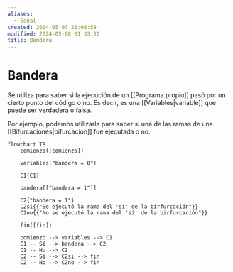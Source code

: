 ```yaml
---
aliases:
  - Señal
created: 2024-05-07 21:08:58
modified: 2024-05-08 01:33:30
title: Bandera
---
```


# Bandera

Se utiliza para saber si la ejecución de un [[Programa propio]] pasó por un cierto punto del código o no. Es decir, es una [[Variables|variable]] que puede ser verdadera o falsa.

Por ejemplo, podemos utilizarla para saber si una de las ramas de una [[Bifurcaciones|bifurcación]] fue ejecutada o no.

```mermaid
flowchart TB
	comienzo([comienzo])
    
	variables["bandera = 0"]
    
    C1{C1}
    
	bandera[["bandera = 1"]]

    C2{"bandera = 1"}
    C2si{{"Se ejecutó la rama del 'sí' de la birfurcación"}}
    C2no{{"No se ejecutó la rama del 'sí' de la birfurcación"}}

	fin([fin])
    
	comienzo --> variables --> C1
	C1 -- Sí --> bandera --> C2
	C1 -- No --> C2
	C2 -- Sí --> C2si --> fin
	C2 -- No --> C2no --> fin
```

